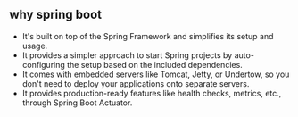 ## why spring boot
- It's built on top of the Spring Framework and simplifies its setup and usage.
- It provides a simpler approach to start Spring projects by auto-configuring the setup based on the included dependencies. 
- It comes with embedded servers like Tomcat, Jetty, or Undertow, so you don't need to deploy your applications onto separate servers.
- It provides production-ready features like health checks, metrics, etc., through Spring Boot Actuator.
